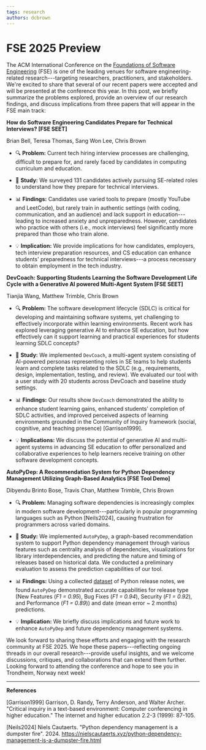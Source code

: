 ```yaml
---
tags: research
authors: dcbrown
---
```

# FSE 2025 Preview

The ACM International Conference on the [Foundations of Software Engineering](https://conf.researchr.org/home/fse-2025) (FSE) is one of the leading  venues for software engineering-related research---targeting researchers, practitioners, and stakeholders. We're excited to share that several of our recent papers were accepted and will be presented at the conference this year. In this post, we briefly summarize the problems explored, provide an overview of our research findings, and discuss implications from three papers that will appear in the FSE main track:

**How do Software Engineering Candidates Prepare for Technical Interviews? [FSE SEET]**

Brian Bell, Teresa Thomas, Sang Won Lee, Chris Brown

* :mag: **Problem:** Current tech hiring interview processes are challenging, difficult to prepare for, and rarely faced by candidates in computing curriculum and education.


* :test_tube: **Study:** We surveyed 131 candidates actively pursuing SE-related roles to understand how they prepare for technical interviews.

* :bar_chart: **Findings:** Candidates use varied tools to prepare (mostly YouTube and LeetCode), but rarely train in authentic settings (with coding, communication, and an audience) and lack support in education---leading to increased anxiety and unpreparedness. However, candidates who practice with others (i.e., mock interviews) feel significantly more prepared than those who train alone.

* :bulb: **Implication:** We provide implications for how candidates, employers, tech interview preparation resources, and CS education can enhance students' preparedness for technical interviews---a process necessary to obtain employment in the tech industry.

**DevCoach: Supporting Students Learning the Software Development Life Cycle with a Generative AI powered Multi-Agent System [FSE SEET]**

Tianjia Wang, Matthew Trimble, Chris Brown

* :mag: **Problem:** The software development lifecycle (SDLC) is critical for developing and maintaining software systems, yet challenging to effectively incorporate within learning environments. Recent work has explored leveraging generative AI to enhance SE education, but how effectively can it support learning and practical experiences for students learning SDLC concepts?

* :test_tube: **Study:** We implemented `DevCoach`, a multi-agent system consisting of AI-powered personas representing roles in SE teams to help students learn and complete tasks related to the SDLC (e.g., requirements, design, implementation, testing, and review). We evaluated our tool with a user study with 20 students across DevCoach and baseline study settings.

* :bar_chart: **Findings:** Our results show `DevCoach` demonstrated the ability to enhance student learning gains, enhanced students' completion of SDLC activities, and improved perceived aspects of learning environments grounded in the Community of Inquiry framework (social, cognitive, and teaching presence) [Garrison1999].

* :bulb: **Implications:** We discuss the potential of generative AI and multi-agent systems in advancing SE education to offer personalized and collaborative experiences to help learners receive training on other software development concepts.

**AutoPyDep: A Recommendation System for Python Dependency Management Utilizing Graph-Based Analytics [FSE Tool Demo]**

Dibyendu Brinto Bose, Travis Chan, Matthew Trimble, Chris Brown

* :mag: **Problem:** Managing software dependencies is increasingly complex in modern software development---particularly in popular programming languages such as Python [Neils2024], causing frustration for programmers across varied domains.

* :test_tube: **Study:** We implemented `AutoPyDep`, a graph-based recommendation system to support Python dependency management through various features such as centrality analysis of dependencies, visualizations for library interdependencies, and predicting the nature and timing of releases based on historical data. We conducted a preliminary evaluation to assess the prediction capabilities of our tool.

* :bar_chart: **Findings:** Using a collected [dataset](https://anonymous.4open.science/r/Graph_Analysis-9D03/) of Python release notes, we found `AutoPyDep` demonstrated accurate capabilities for release type (New Features (_F1 = 0.95_), Bug Fixes (_F1 = 0.94_), Security (_F1 = 0.92_), and Performance (_F1 = 0.89_)) and date (mean error ~ 2 months) predictions.

* :bulb: **Implication:** We briefly discuss implications and future work to enhance `AutoPyDep` and future dependency management systems.


We look forward to sharing these efforts and engaging with the research community at FSE 2025. We hope these papers---reflecting ongoing threads in our overall research---provide useful insights, and we welcome discussions, critiques, and collaborations that can extend them further. Looking forward to attending the conference and hope to see you in Trondheim, Norway next week!

---
**References**
>>>
[Garrison1999] Garrison, D. Randy, Terry Anderson, and Walter Archer. "Critical inquiry in a text-based environment: Computer conferencing in higher education." The internet and higher education 2.2-3 (1999): 87-105.

[Neils2024] Niels Cautaerts. "Python dependency management is a dumpster fire". 2024. https://nielscautaerts.xyz/python-dependency-management-is-a-dumpster-fire.html